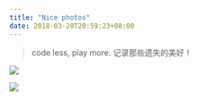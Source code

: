 ```yaml
---
title: "Nice photos"
date: 2018-03-20T20:59:23+08:00
---
```


> code less, play more. 记录那些遗失的美好！

![](http://ww1.sinaimg.cn/mw690/b831e4c7gy1fpj1ckmfgnj23402c0qv7.jpg)

![](http://ww1.sinaimg.cn/mw690/b831e4c7gy1fpj1guzzy4j20zk0qodm7.jpg)